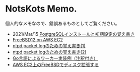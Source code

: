 # NotsKots Memo.

個人的なメモなので、錯誤あるものとしてご覧ください。

- 2021/Mar/15 [PostgreSQLインストールと初期設定の覚え書き](./PostgreSQL-initconf.md)
- [FreeBSD12 on AWS EC2](./FreeBSD12-on-AWS-EC2.md)
- [ntpd packet logのための覚え書き(1)](./ntpd-receive.md)
- [ntpd packet logのための覚え書き(2)](./ntpd-private.md)
- [Go言語によるワーカー実装例（注釈付き）](./Golang-worker-example-annotated.md)
- [AWS EC2上のFreeBSDでディスク拡張する](./AWS-EC2-FreeBSD-UFS-Expansion.md)


